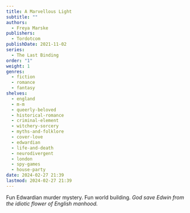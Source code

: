 ```yaml
---
title: A Marvellous Light
subtitle: ""
authors:
  - Freya Marske
publishers:
  - Tordotcom
publishDate: 2021-11-02
series:
  - The Last Binding
order: "1"
weight: 1
genres:
  - fiction
  - romance
  - fantasy
shelves:
  - england
  - m-m
  - queerly-beloved
  - historical-romance
  - criminal-element
  - witchery-sorcery
  - myths-and-folklore
  - cover-love
  - edwardian
  - life-and-death
  - neurodivergent
  - london
  - spy-games
  - house-party
date: 2024-02-27 21:39
lastmod: 2024-02-27 21:39
---
```

Fun Edwardian murder mystery. Fun world building. _God save Edwin from the idiotic flower of English manhood._